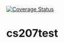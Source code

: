 

[![Coverage Status](https://coveralls.io/repos/github/abhimanyuvasishth/cs207test/badge.svg?branch=master)](https://coveralls.io/github/abhimanyuvasishth/cs207test?branch=master)


# cs207test
